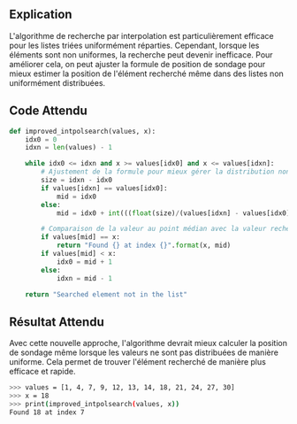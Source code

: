 ## Explication

L'algorithme de recherche par interpolation est particulièrement efficace pour les listes triées uniformément réparties. Cependant, lorsque les éléments sont non uniformes, la recherche peut devenir inefficace. Pour améliorer cela, on peut ajuster la formule de position de sondage pour mieux estimer la position de l'élément recherché même dans des listes non uniformément distribuées.

## Code Attendu

```python
def improved_intpolsearch(values, x):
    idx0 = 0
    idxn = len(values) - 1

    while idx0 <= idxn and x >= values[idx0] and x <= values[idxn]:
        # Ajustement de la formule pour mieux gérer la distribution non uniforme
        size = idxn - idx0
        if values[idxn] == values[idx0]:
            mid = idx0
        else:
            mid = idx0 + int(((float(size)/(values[idxn] - values[idx0])) * (x - values[idx0])))

        # Comparaison de la valeur au point médian avec la valeur recherchée
        if values[mid] == x:
            return "Found {} at index {}".format(x, mid)
        if values[mid] < x:
            idx0 = mid + 1
        else:
            idxn = mid - 1

    return "Searched element not in the list"
```

## Résultat Attendu

Avec cette nouvelle approche, l'algorithme devrait mieux calculer la position de sondage même lorsque les valeurs ne sont pas distribuées de manière uniforme. Cela permet de trouver l'élément recherché de manière plus efficace et rapide.

```bash
>>> values = [1, 4, 7, 9, 12, 13, 14, 18, 21, 24, 27, 30]
>>> x = 18
>>> print(improved_intpolsearch(values, x))
Found 18 at index 7
```